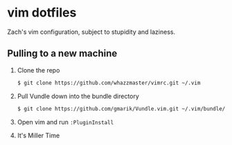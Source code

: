 # vim dotfiles
Zach's vim configuration, subject to stupidity and laziness.

## Pulling to a new machine

1. Clone the repo

    ```bash
    $ git clone https://github.com/whazzmaster/vimrc.git ~/.vim
    ```

2. Pull Vundle down into the bundle directory

    ```bash
    $ git clone https://github.com/gmarik/Vundle.vim.git ~/.vim/bundle/Vundle.vim
    ```

3. Open vim and run `:PluginInstall`

4. It's Miller Time
